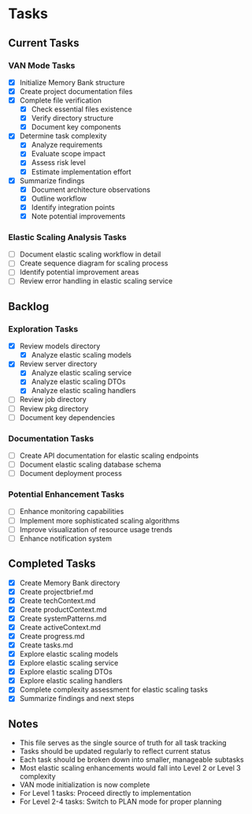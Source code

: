 # Tasks

## Current Tasks

### VAN Mode Tasks
- [x] Initialize Memory Bank structure
- [x] Create project documentation files
- [x] Complete file verification
  - [x] Check essential files existence
  - [x] Verify directory structure
  - [x] Document key components
- [x] Determine task complexity
  - [x] Analyze requirements
  - [x] Evaluate scope impact
  - [x] Assess risk level
  - [x] Estimate implementation effort
- [x] Summarize findings
  - [x] Document architecture observations
  - [x] Outline workflow
  - [x] Identify integration points
  - [x] Note potential improvements

### Elastic Scaling Analysis Tasks
- [ ] Document elastic scaling workflow in detail
- [ ] Create sequence diagram for scaling process
- [ ] Identify potential improvement areas
- [ ] Review error handling in elastic scaling service

## Backlog

### Exploration Tasks
- [x] Review models directory
  - [x] Analyze elastic scaling models
- [x] Review server directory
  - [x] Analyze elastic scaling service
  - [x] Analyze elastic scaling DTOs
  - [x] Analyze elastic scaling handlers
- [ ] Review job directory
- [ ] Review pkg directory
- [ ] Document key dependencies

### Documentation Tasks
- [ ] Create API documentation for elastic scaling endpoints
- [ ] Document elastic scaling database schema
- [ ] Document deployment process

### Potential Enhancement Tasks
- [ ] Enhance monitoring capabilities
- [ ] Implement more sophisticated scaling algorithms
- [ ] Improve visualization of resource usage trends
- [ ] Enhance notification system

## Completed Tasks
- [x] Create Memory Bank directory
- [x] Create projectbrief.md
- [x] Create techContext.md
- [x] Create productContext.md
- [x] Create systemPatterns.md
- [x] Create activeContext.md
- [x] Create progress.md
- [x] Create tasks.md
- [x] Explore elastic scaling models
- [x] Explore elastic scaling service
- [x] Explore elastic scaling DTOs
- [x] Explore elastic scaling handlers
- [x] Complete complexity assessment for elastic scaling tasks
- [x] Summarize findings and next steps

## Notes
- This file serves as the single source of truth for all task tracking
- Tasks should be updated regularly to reflect current status
- Each task should be broken down into smaller, manageable subtasks
- Most elastic scaling enhancements would fall into Level 2 or Level 3 complexity
- VAN mode initialization is now complete
- For Level 1 tasks: Proceed directly to implementation
- For Level 2-4 tasks: Switch to PLAN mode for proper planning 